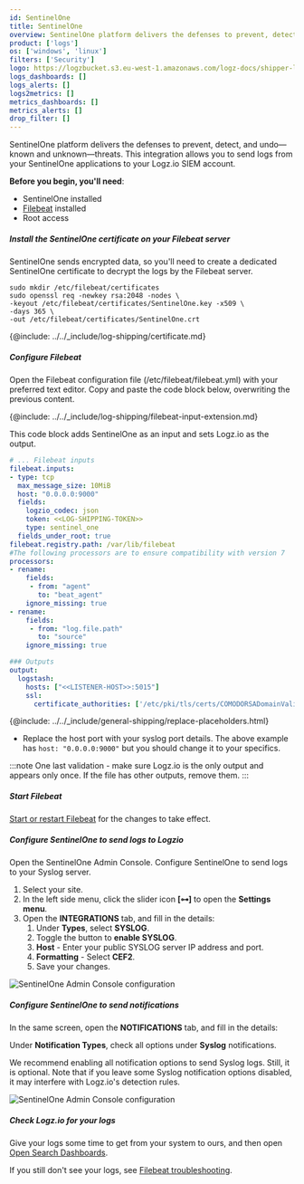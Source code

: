 ```yaml
---
id: SentinelOne
title: SentinelOne
overview: SentinelOne platform delivers the defenses to prevent, detect, and undo—known and unknown—threats. This integration allows you to send logs from your SentinelOne applications to your Logz.io SIEM account.
product: ['logs']
os: ['windows', 'linux']
filters: ['Security']
logo: https://logzbucket.s3.eu-west-1.amazonaws.com/logz-docs/shipper-logos/sentintelone-icon.png
logs_dashboards: []
logs_alerts: []
logs2metrics: []
metrics_dashboards: []
metrics_alerts: []
drop_filter: []
---
```


SentinelOne platform delivers the defenses to prevent, detect, and undo—known and unknown—threats. This integration allows you to send logs from your SentinelOne applications to your Logz.io SIEM account.


**Before you begin, you'll need**:

* SentinelOne installed
* [Filebeat](https://www.elastic.co/guide/en/beats/filebeat/current/filebeat-installation.html) installed
* Root access


 

##### Install the SentinelOne certificate on your Filebeat server

SentinelOne sends encrypted data,
so you'll need to create a dedicated SentinelOne certificate to decrypt the logs by the Filebeat server.

```shell
sudo mkdir /etc/filebeat/certificates
sudo openssl req -newkey rsa:2048 -nodes \
-keyout /etc/filebeat/certificates/SentinelOne.key -x509 \
-days 365 \
-out /etc/filebeat/certificates/SentinelOne.crt
```

{@include: ../../_include/log-shipping/certificate.md}


##### Configure Filebeat

Open the Filebeat configuration file (/etc/filebeat/filebeat.yml) with your preferred text editor.
Copy and paste the code block below, overwriting the previous content.

{@include: ../../_include/log-shipping/filebeat-input-extension.md}


This code block adds SentinelOne as an input and sets Logz.io as the output.

```yaml
# ... Filebeat inputs
filebeat.inputs:
- type: tcp
  max_message_size: 10MiB
  host: "0.0.0.0:9000"
  fields:
    logzio_codec: json
    token: <<LOG-SHIPPING-TOKEN>>
    type: sentinel_one
  fields_under_root: true
filebeat.registry.path: /var/lib/filebeat
#The following processors are to ensure compatibility with version 7
processors:
- rename:
    fields:
     - from: "agent"
       to: "beat_agent"
    ignore_missing: true
- rename:
    fields:
     - from: "log.file.path"
       to: "source"
    ignore_missing: true

### Outputs
output:
  logstash:
    hosts: ["<<LISTENER-HOST>>:5015"]
    ssl:
      certificate_authorities: ['/etc/pki/tls/certs/COMODORSADomainValidationSecureServerCA.crt']
```



{@include: ../../_include/general-shipping/replace-placeholders.html}

* Replace the host port with your syslog port details. The above example has `host: "0.0.0.0:9000"` but you should change it to your specifics.

:::note
One last validation - make sure Logz.io is the only output and appears only once.
If the file has other outputs, remove them.
:::
 



##### Start Filebeat

[Start or restart Filebeat](https://www.elastic.co/guide/en/beats/filebeat/master/filebeat-starting.html) for the changes to take effect.

##### Configure SentinelOne to send logs to Logzio

Open the SentinelOne Admin Console. Configure SentinelOne to send logs to your Syslog server.

1. Select your site.
2. In the left side menu, click the slider icon **[⊶]** to open the **Settings menu**.
3. Open the **INTEGRATIONS** tab, and fill in the details:
    1. Under **Types**, select **SYSLOG**.
    2. Toggle the button to **enable SYSLOG**.
    3. **Host** - Enter your public SYSLOG server IP address and port.
    4. **Formatting** - Select **CEF2**.
    5. Save your changes.

![SentinelOne Admin Console configuration](https://dytvr9ot2sszz.cloudfront.net/logz-docs/log-shipping/sentinelone-admin5.png)


##### Configure SentinelOne to send notifications

In the same screen, open the **NOTIFICATIONS** tab, and fill in the details:

Under **Notification Types**, check all options under **Syslog** notifications.

We recommend enabling all notification options to send Syslog logs. Still, it is optional. Note that if you leave some Syslog notification options disabled, it may interfere with Logz.io's detection rules.


![SentinelOne Admin Console configuration](https://dytvr9ot2sszz.cloudfront.net/logz-docs/log-shipping/sentinelone-admin2.png)



##### Check Logz.io for your logs

Give your logs some time to get from your system to ours, and then open [Open Search Dashboards](https://app.logz.io/#/dashboard/osd).

If you still don't see your logs, see [Filebeat troubleshooting](https://docs.logz.io/shipping/log-sources/filebeat.html#troubleshooting).

 
